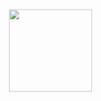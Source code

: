 <h1 align="center"><img width="150px" src="https://cdn.discordapp.com/attachments/780105865616818219/810594552406605874/kisa.gif"></h1>

